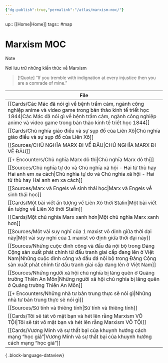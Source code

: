 ```yaml
---
{"dg-publish":true,"permalink":"/atlas/marxism-moc/"}
---
```



up:: [[Home\|Home]]
tags:: #map 

# Marxism MOC
>[!Note]
>Nơi lưu trữ những kiến thức về Marxism

>[!Quote] 
>“If you tremble with indignation at every injustice then you are a comrade of mine.”


| File                                                                                                                                                                                                                                                    |
| ------------------------------------------------------------------------------------------------------------------------------------------------------------------------------------------------------------------------------------------------------- |
| [[Cards/Các Mác đã nói gì về bệnh trầm cảm, ngành công nghiệp anime và video game trong bản thảo kinh tế triết học 1844\|Các Mác đã nói gì về bệnh trầm cảm, ngành công nghiệp anime và video game trong bản thảo kinh tế triết học 1844]]           |
| [[Cards/Chủ nghĩa giáo điều và sự sụp đổ của Liên Xô\|Chủ nghĩa giáo điều và sự sụp đổ của Liên Xô]]                                                                                                                                                 |
| [[Sources/CHỦ NGHĨA MARX ĐI VỀ ĐÂU\|CHỦ NGHĨA MARX ĐI VỀ ĐÂU]]                                                                                                                                                                                       |
| [[+ Encounters/Chủ nghĩa Marx đô thị\|Chủ nghĩa Marx đô thị]]                                                                                                                                                                                        |
| [[Sources/Chủ nghĩa tự do và Chủ nghĩa xã hội - Hai tử thù hay Hai anh em xa cách\|Chủ nghĩa tự do và Chủ nghĩa xã hội - Hai tử thù hay Hai anh em xa cách]]                                                                                         |
| [[Sources/Marx và Engels về sinh thái học\|Marx và Engels về sinh thái học]]                                                                                                                                                                         |
| [[Cards/Một bài viết ấn tượng về Liên Xô thời Stalin\|Một bài viết ấn tượng về Liên Xô thời Stalin]]                                                                                                                                                 |
| [[Cards/Một chủ nghĩa Marx xanh hơn\|Một chủ nghĩa Marx xanh hơn]]                                                                                                                                                                                   |
| [[Sources/Một vài suy nghĩ của 1 maxist vô định giữa thời đại này\|Một vài suy nghĩ của 1 maxist vô định giữa thời đại này]]                                                                                                                         |
| [[Sources/Những cuộc đình công và đấu đá nội bộ trong Đảng Cộng sản xuất phát chính từ đấu tranh giai cấp đang lên ở Việt Nam\|Những cuộc đình công và đấu đá nội bộ trong Đảng Cộng sản xuất phát chính từ đấu tranh giai cấp đang lên ở Việt Nam]] |
| [[Sources/Những người xã hội chủ nghĩa bị lãng quên ở Quảng trường Thiên An Môn\|Những người xã hội chủ nghĩa bị lãng quên ở Quảng trường Thiên An Môn]]                                                                                             |
| [[+ Encounters/Những nhà tư bản trung thực sẽ nói gì\|Những nhà tư bản trung thực sẽ nói gì]]                                                                                                                                                        |
| [[Sources/Sử tính và thiêng tính\|Sử tính và thiêng tính]]                                                                                                                                                                                           |
| [[Cards/Tôi sẽ tát vô mặt bạn và hét lên rằng Marxism VÔ TỘI\|Tôi sẽ tát vô mặt bạn và hét lên rằng Marxism VÔ TỘI]]                                                                                                                                 |
| [[Cards/Vương Minh và sự thất bại của khuynh hướng cách mạng “học giả”\|Vương Minh và sự thất bại của khuynh hướng cách mạng “học giả”]]                                                                                                             |

{ .block-language-dataview}

